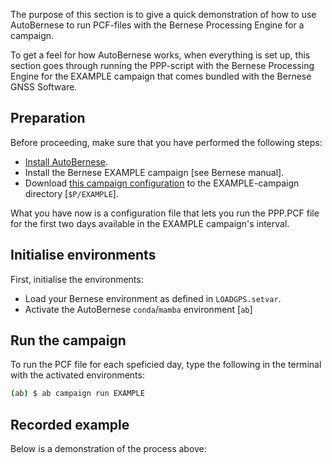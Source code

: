 The purpose of this section is to give a quick demonstration of how to use
AutoBernese to run PCF-files with the Bernese Processing Engine for a campaign.

To get a feel for how AutoBernese works, when everything is set up, this section
goes through running the PPP-script with the Bernese Processing Engine for the
EXAMPLE campaign that comes bundled with the Bernese GNSS Software.


## Preparation

Before proceeding, make sure that you have performed the following steps:

*   [Install AutoBernese](installation.md).
*   Install the Bernese EXAMPLE campaign [see Bernese manual].
*   Download [this campaign configuration](assets/campaign.yaml) to the EXAMPLE-campaign directory [`$P/EXAMPLE`].

What you have now is a configuration file that lets you run the PPP.PCF file for
the first two days available in the EXAMPLE campaign's interval.


## Initialise environments

First, initialise the environments:

*   Load your Bernese environment as defined in `LOADGPS.setvar`.
*   Activate the AutoBernese `conda`/`mamba` environment [`ab`]


## Run the campaign

To run the PCF file for each speficied day, type the following in the terminal
with the activated environments:

```sh
(ab) $ ab campaign run EXAMPLE

```


## Recorded example

Below is a demonstration of the process above:

<div id="demo"></div>

<script src="../javascript/asciinema-player.min.js"></script>
<script>
    let filename = '../assets/asciicasts/quick-start_run.cast';
    let element_id = 'demo';
    let options = {
        speed: 2,
        idleTimeLimit: 2,
    };
    AsciinemaPlayer.create(filename, document.getElementById(element_id), options);
</script>
